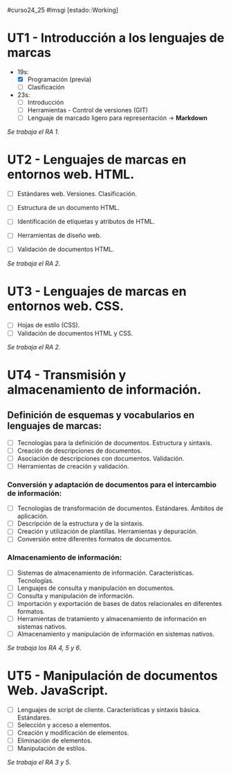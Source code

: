 #curso24_25 #lmsgi [estado::Working]



# UT1 - Introducción a los lenguajes de marcas
+ 19s:
  + [x] Programación (previa)
  + [ ] Clasificación
+ 23s:
  + [ ] Introducción
  + [ ] Herramientas - Control de versiones (GIT)
  + [ ] Lenguaje de marcado ligero para representación -> **Markdown**
 
_Se trabaja el RA 1_.


# UT2 - Lenguajes de marcas en entornos web. HTML.

+ [ ] Estándares web. Versiones. Clasificación.
+ [ ] Estructura de un documento HTML.
+ [ ] Identificación de etiquetas y atributos de HTML.
+ [ ] Herramientas de diseño web.
+ [ ] Validación de documentos HTML.


_Se trabaja el RA 2_.


# UT3 - Lenguajes de marcas en entornos web. CSS.

+ [ ] Hojas de estilo (CSS).
+ [ ] Validación de documentos HTML y CSS.

_Se trabaja el RA 2_.


# UT4 - Transmisión y almacenamiento de información.
## Definición de esquemas y vocabularios en lenguajes de marcas:
+ [ ] Tecnologías para la definición de documentos. Estructura y sintaxis.
+ [ ] Creación de descripciones de documentos.
+ [ ] Asociación de descripciones con documentos. Validación.
+ [ ] Herramientas de creación y validación.

### Conversión y adaptación de documentos para el intercambio de información:
+ [ ] Tecnologías de transformación de documentos. Estándares. Ámbitos de aplicación.
+ [ ] Descripción de la estructura y de la sintaxis.
+ [ ] Creación y utilización de plantillas. Herramientas y depuración.
+ [ ] Conversión entre diferentes formatos de documentos.

### Almacenamiento de información:
+ [ ] Sistemas de almacenamiento de información. Características. Tecnologías.
+ [ ] Lenguajes de consulta y manipulación en documentos.
+ [ ] Consulta y manipulación de información.
+ [ ] Importación y exportación de bases de datos relacionales en diferentes formatos.
+ [ ] Herramientas de tratamiento y almacenamiento de información en sistemas nativos.
+ [ ] Almacenamiento y manipulación de información en sistemas nativos.

_Se trabaja los RA 4, 5 y 6_.


# UT5 - Manipulación de documentos Web. JavaScript.

+ [ ] Lenguajes de script de cliente. Características y sintaxis básica. Estándares.
+ [ ] Selección y acceso a elementos.
+ [ ] Creación y modificación de elementos.
+ [ ] Eliminación de elementos.
+ [ ] Manipulación de estilos.

_Se trabaja el RA 3 y 5_.